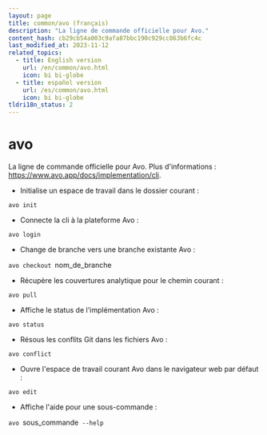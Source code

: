 ```yaml
---
layout: page
title: common/avo (français)
description: "La ligne de commande officielle pour Avo."
content_hash: cb29cb54a003c9afa87bbc190c929cc863b6fc4c
last_modified_at: 2023-11-12
related_topics:
  - title: English version
    url: /en/common/avo.html
    icon: bi bi-globe
  - title: español version
    url: /es/common/avo.html
    icon: bi bi-globe
tldri18n_status: 2
---
```

# avo

La ligne de commande officielle pour Avo.
Plus d'informations : <https://www.avo.app/docs/implementation/cli>.

- Initialise un espace de travail dans le dossier courant :

`avo init`

- Connecte la cli à la plateforme Avo :

`avo login`

- Change de branche vers une branche existante Avo :

`avo checkout `<span class="tldr-var badge badge-pill bg-dark-lm bg-white-dm text-white-lm text-dark-dm font-weight-bold">nom_de_branche</span>

- Récupère les couvertures analytique pour le chemin courant :

`avo pull`

- Affiche le status de l'implémentation Avo :

`avo status`

- Résous les conflits Git dans les fichiers Avo :

`avo conflict`

- Ouvre l'espace de travail courant Avo dans le navigateur web par défaut :

`avo edit`

- Affiche l'aide pour une sous-commande :

`avo `<span class="tldr-var badge badge-pill bg-dark-lm bg-white-dm text-white-lm text-dark-dm font-weight-bold">sous_commande</span>` --help`

